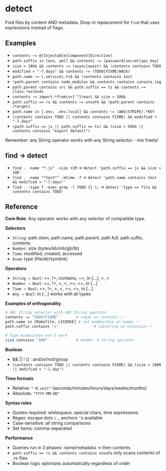 # detect

Find files by content AND metadata. Drop-in replacement for `find` that uses expressions instead of flags.

## Examples

- `contents ~= @(Injectable|Component|Directive)`
- `path.suffix in [env, yml] && contents ~= (password|secret|api_key)`  
- `size > 10kb && contents ~= (async|await) && !contents contains TODO`
- `modified > "-7.days" && contents ~= (TODO|FIXME|HACK)`
- `path.name ~= \.service\.ts$ && !contents contains test`
- `!path.parent contains node_modules && contents contains console.log`
- `path.parent contains src && path.suffix == ts && contents ~= class.*extends`
- `contents ~= import.*from\s+['"]react && size > 50kb`
- `path.suffix == rs && contents ~= unsafe && !path.parent contains /target/`
- `path.name in [.env, .env.local] && contents ~= (AWS|STRIPE).*KEY`
- `(contents contains TODO || contents contains FIXME) && modified > "-7.days"`
- `(path.suffix == js || path.suffix == ts) && (size > 50kb || contents contains "export default")`

Remember: any String operator works with any String selector - mix freely!

## find → detect

- `find . -name "*.js" -size +1M` → `detect 'path.suffix == js && size > 1mb'`
- `find . -name "*test*" -mtime -7` → `detect 'path.name contains test && modified > "-7.days"'`
- `find . -type f -exec grep -l TODO {} \;` → `detect 'type == file && contents contains TODO'`

## Reference

**Core Rule**: Any operator works with any selector of compatible type.

**Selectors**
- `String`: path.stem, path.name, path.parent, path.full, path.suffix, contents
- `Number`: size (bytes/kb/mb/gb/tb)
- `Time`: modified, created, accessed  
- `Enum`: type (file/dir/symlink)

**Operators** 
- `String → Bool`: ==, !=, contains, ~=, in [...], >, <
- `Number → Bool`: ==, !=, >, <, >=, <=, in [...]
- `Time → Bool`: ==, !=, >, <, >=, <=, in [...]
- `Any → Bool`: in [...] works with all types

**Examples of orthogonality**
```bash
# ANY String selector with ANY String operator
contents ~= "TODO|FIXME"        # regex on contents ✓
path.name in [Makefile, LICENSE] # set membership on names ✓
path.suffix contains "s"                # substring on extension ✓

# Type mismatches won't work
size contains "100"             # Number ✗ String operator
```

**Boolean**
- && || ! () : and/or/not/group
- `(contents contains TODO || contents contains FIXME) && (size > 1000 || modified > "-1.day")`

**Time formats**
- Relative: `"-N.unit"` (seconds/minutes/hours/days/weeks/months)
- Absolute: `"YYYY-MM-DD"` 

**Syntax rules**
- Quotes required: whitespace, special chars, time expressions
- Regex: escape dots `\.`, anchors `^$` available
- Case-sensitive: all string comparisons
- Set items: comma-separated

**Performance**
- Queries run in 3 phases: name/metadata → then contents
- `path.suffix == rs && contents contains unsafe` only scans contents of .rs files
- Boolean logic optimizes automatically regardless of order